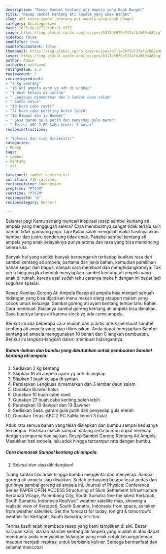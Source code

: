 ```yaml
---
description: "Resep Sambel kentang ati ampela yang Enak Banget"
title: "Resep Sambel kentang ati ampela yang Enak Banget"
slug: 401-resep-sambel-kentang-ati-ampela-yang-enak-banget
category: Uncategorized
date: 2023-06-02T22:28:26.097Z
image: https://img-global.cpcdn.com/recipes/6311a5975e737afb/680x482cq70/sambel-kentang-ati-ampela-foto-resep-utama.jpg
hideToc: false
enableToc: true
enableTocContent: false
thumbnail: https://img-global.cpcdn.com/recipes/6311a5975e737afb/680x482cq70/sambel-kentang-ati-ampela-foto-resep-utama.jpg
cover: https://img-global.cpcdn.com/recipes/6311a5975e737afb/680x482cq70/sambel-kentang-ati-ampela-foto-resep-utama.jpg
author: Admin
authorAv: notfound
ratingvalue: 3.3
reviewcount: 7
recipeingredient:
- "2 kg kentang"
- "16 ati ampela ayam yg udh di ungkap"
- "1 buah kelapa di santan"
- " Lengkuas dimemarkan dan 3 lembar daun salam"
- " Bumbu halus"
- "10 buah cabe rawit"
- "27 buah cabe keriting boleh lebih"
- "10 Bawput dan 13 Bawmer"
- " Sasa garam gula putih dan penyedap gula merah"
- " Terasi ABC 2 PC SaMa kemiri 3 bulat"
recipeinstructions:

- "Selesai dan siap dinikmati!"
categories:
- Resep
tags:
- sambel
- kentang
- ati

katakunci: sambel kentang ati 
nutrition: 246 calories
recipecuisine: Indonesian
preptime: "PT14M"
cooktime: "PT57M"
recipeyield: "4"
recipecategory: Dessert

---
```



Selamat pagi Kamu sedang mencari inspirasi resep sambel kentang ati ampela yang menggugah selera? Cara membuatnya sangat tidak terlalu sulit namun tidak gampang juga. Tapi Kalau salah mengolah maka hasilnya akan hambar dan justru cenderung tidak enak. Padahal sambel kentang ati ampela yang enak selayaknya punya aroma dan rasa yang bisa memancing selera kita.


Banyak hal yang sedikit banyak berpengaruh terhadap kualitas rasa dari sambel kentang ati ampela, pertama dari jenis bahan, kemudian pemilihan bahan segar dan bagus, sampai cara membuat dan menghidangkannya. Tak perlu bingung jika hendak menyiapkan sambel kentang ati ampela yang enak di rumah, karena asal sudah tahu caranya maka hidangan ini dapat jadi suguhan spesial.

Resep Kwetiau Goreng Ati Ampela Resep ati ampela bisa menjadi sebuah hidangan yang bisa dijadikan menu makan siang ataupun malam yang cocok untuk keluarga. Sambal goreng ati ayam kentang tempe tahu Bahan Cara membuat: Biasanya sambal goreng kentang ati ampela bisa dimakan. Saya buatnya tanpa ati karena stock yg ada cuma ampela.


Berikut ini ada beberapa cara mudah dan praktis untuk membuat sambel kentang ati ampela yang siap dikreasikan. Anda dapat menyiapkan Sambel kentang ati ampela menggunakan 10 bahan dan 0 langkah pembuatan. Berikut ini langkah-langkah dalam membuat hidangannya.

<!--inarticleads1-->

##### Bahan-bahan dan bumbu yang dibutuhkan untuk pembuatan Sambel kentang ati ampela:

1. Sediakan 2 kg kentang
1. Siapkan 16 ati ampela ayam yg udh di ungkap
1. Siapkan 1 buah kelapa di santan
1. Persiapkan  Lengkuas dimemarkan dan 3 lembar daun salam
1. Gunakan  Bumbu halus
1. Gunakan 10 buah cabe rawit
1. Gunakan 27 buah cabe keriting boleh lebih
1. Persiapkan 10 Bawput dan 13 Bawmer
1. Sediakan  Sasa, garam gula putih dan penyedap gula merah
1. Gunakan  Terasi ABC 2 PC SaMa kemiri 3 bulat


Aduk rata semua bahan yang telah disiapkan dan bumbu sampai keduanya tercampur. Pastikan masak sampai matang serta bumbu dapat meresap dengan sempurna dan sajikan. Resep Sambel Goreng Kentang Ati Ampela. Masukkan hati ampela, lalu aduk hingga tercampur rata dengan bumbu. 

<!--inarticleads2-->

##### Cara memasak Sambel kentang ati ampela:


1. Selesai dan siap dihidangkan!

Tuang santan lalu aduk hingga bumbu mengental dan menyerap. Sambal goreng ati ampela siap disajikan. Sudah terbayang betapa lezat pedas dan gurihnya sambal goreng ati ampela ini. Journal of Physics: Conference Series PAPER OPEN ACCESS Structuring of Slum Settlement Infrastructure Kertapati Village, Palembang City, South Sumatra See the latest Kertapati, South Sumatra, Indonesia RealVue™ weather satellite map, showing a realistic view of Kertapati, South Sumatra, Indonesia from space, as taken from weather satellites. Get the forecast for today, tonight &amp; tomorrow&#39;s weather for Kertapati, South Sumatra, אינדונזיה. 

Terima kasih telah membaca resep yang kami tampilkan di sini. Besar harapan kami, olahan Sambel kentang ati ampela yang mudah di atas dapat membantu anda menyiapkan hidangan yang enak untuk keluarga/teman maupun menjadi inspirasi untuk berbisnis kuliner. Semoga bermanfaat dan selamat mencoba!
